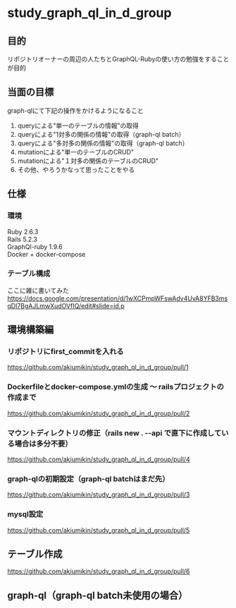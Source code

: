 # study_graph_ql_in_d_group

## 目的
リポジトリオーナーの周辺の人たちとGraphQL-Rubyの使い方の勉強をすることが目的  

## 当面の目標
graph-qlにて下記の操作をかけるようになること  
1. queryによる"単一のテーブルの情報"の取得
1. queryによる"1対多の関係の情報"の取得（graph-ql batch）
1. queryによる"多対多の関係の情報"の取得（graph-ql batch）
1. mutationによる"単一のテーブルのCRUD"
1. mutationによる"１対多の関係のテーブルのCRUD"
1. その他、やろうかなって思ったことをやる

## 仕様

### 環境
Ruby 2.6.3  
Rails 5.2.3  
GraphQl-ruby 1.9.6  
Docker + docker-compose  

### テーブル構成
ここに雑に書いてみた
https://docs.google.com/presentation/d/1wXCPmpWFswAdv4UvA8YFB3msqDl7BgAJLmwXudOVfIQ/edit#slide=id.p

## 環境構築編

### リポジトリにfirst_commitを入れる
https://github.com/akiumikin/study_graph_ql_in_d_group/pull/1

### Dockerfileとdocker-compose.ymlの生成 〜 railsプロジェクトの作成まで
https://github.com/akiumikin/study_graph_ql_in_d_group/pull/2

### マウントディレクトリの修正（rails new . --api で直下に作成している場合は多分不要）
https://github.com/akiumikin/study_graph_ql_in_d_group/pull/4

### graph-qlの初期設定（graph-ql batchはまだ先）
https://github.com/akiumikin/study_graph_ql_in_d_group/pull/3

### mysql設定
https://github.com/akiumikin/study_graph_ql_in_d_group/pull/5

## テーブル作成
https://github.com/akiumikin/study_graph_ql_in_d_group/pull/6

## graph-ql（graph-ql batch未使用の場合）
